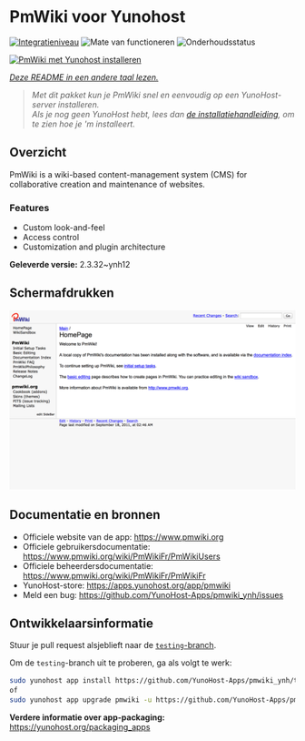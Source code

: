 <!--
NB: Deze README is automatisch gegenereerd door <https://github.com/YunoHost/apps/tree/master/tools/readme_generator>
Hij mag NIET handmatig aangepast worden.
-->

# PmWiki voor Yunohost

[![Integratieniveau](https://apps.yunohost.org/badge/integration/pmwiki)](https://ci-apps.yunohost.org/ci/apps/pmwiki/)
![Mate van functioneren](https://apps.yunohost.org/badge/state/pmwiki)
![Onderhoudsstatus](https://apps.yunohost.org/badge/maintained/pmwiki)

[![PmWiki met Yunohost installeren](https://install-app.yunohost.org/install-with-yunohost.svg)](https://install-app.yunohost.org/?app=pmwiki)

*[Deze README in een andere taal lezen.](./ALL_README.md)*

> *Met dit pakket kun je PmWiki snel en eenvoudig op een YunoHost-server installeren.*  
> *Als je nog geen YunoHost hebt, lees dan [de installatiehandleiding](https://yunohost.org/install), om te zien hoe je 'm installeert.*

## Overzicht

PmWiki is a wiki-based content-management system (CMS) for collaborative creation and maintenance of websites. 

### Features

- Custom look-and-feel
- Access control
- Customization and plugin architecture

**Geleverde versie:** 2.3.32~ynh12

## Schermafdrukken

![Schermafdrukken van PmWiki](./doc/screenshots/pmwiki.png)

## Documentatie en bronnen

- Officiele website van de app: <https://www.pmwiki.org>
- Officiele gebruikersdocumentatie: <https://www.pmwiki.org/wiki/PmWikiFr/PmWikiUsers>
- Officiele beheerdersdocumentatie: <https://www.pmwiki.org/wiki/PmWikiFr/PmWikiFr>
- YunoHost-store: <https://apps.yunohost.org/app/pmwiki>
- Meld een bug: <https://github.com/YunoHost-Apps/pmwiki_ynh/issues>

## Ontwikkelaarsinformatie

Stuur je pull request alsjeblieft naar de [`testing`-branch](https://github.com/YunoHost-Apps/pmwiki_ynh/tree/testing).

Om de `testing`-branch uit te proberen, ga als volgt te werk:

```bash
sudo yunohost app install https://github.com/YunoHost-Apps/pmwiki_ynh/tree/testing --debug
of
sudo yunohost app upgrade pmwiki -u https://github.com/YunoHost-Apps/pmwiki_ynh/tree/testing --debug
```

**Verdere informatie over app-packaging:** <https://yunohost.org/packaging_apps>
